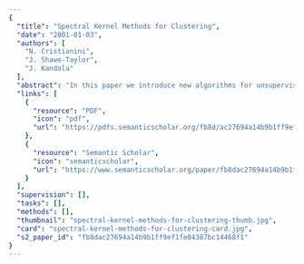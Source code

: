 ```yaml
---
{
  "title": "Spectral Kernel Methods for Clustering",
  "date": "2001-01-03",
  "authors": [
    "N. Cristianini",
    "J. Shawe-Taylor",
    "J. Kandola"
  ],
  "abstract": "In this paper we introduce new algorithms for unsupervised learning based on the use of a kernel matrix. All the information required by such algorithms is contained in the eigenvectors of the matrix or of closely related matrices. We use two different but related cost functions, the Alignment and the 'cut cost'. The first one is discussed in a companion paper [3], the second one is based on graph theoretic concepts. Both functions measure the level of clustering of a labeled dataset, or the correlation between data clusters and labels. We state the problem of unsupervised learning as assigning labels so as to optimize these cost functions. We show how the optimal solution can be approximated by slightly relaxing the corresponding optimization problem, and how this corresponds to using eigenvector information. The resulting simple algorithms are tested on real world data with positive results.",
  "links": [
    {
      "resource": "PDF",
      "icon": "pdf",
      "url": "https://pdfs.semanticscholar.org/fb8d/ac27694a14b9b1ff9ef1fe04387bc14468f1.pdf"
    },
    {
      "resource": "Semantic Scholar",
      "icon": "semanticscholar",
      "url": "https://www.semanticscholar.org/paper/fb8dac27694a14b9b1ff9ef1fe04387bc14468f1"
    }
  ],
  "supervision": [],
  "tasks": [],
  "methods": [],
  "thumbnail": "spectral-kernel-methods-for-clustering-thumb.jpg",
  "card": "spectral-kernel-methods-for-clustering-card.jpg",
  "s2_paper_id": "fb8dac27694a14b9b1ff9ef1fe04387bc14468f1"
}
---
```


